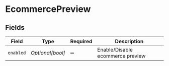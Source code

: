 # EcommercePreview


## Fields

| Field                            | Type                             | Required                         | Description                      |
| -------------------------------- | -------------------------------- | -------------------------------- | -------------------------------- |
| `enabled`                        | *Optional[bool]*                 | :heavy_minus_sign:               | Enable/Disable ecommerce preview |